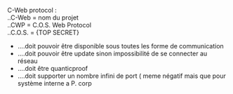 C-Web protocol : <br>
..C-Web = nom du projet <br>
..CWP = C.O.S. Web Protocol <br>
..C.O.S. = {TOP SECRET} <br>
- ....doit pouvoir être disponible sous toutes les forme de communication<br>
- ....doit pouvoir être update sinon impossibilité de se connecter au réseau<br>
- ....doit être quanticproof <br>
- ....doit supporter un nombre infini de port ( meme négatif mais que pour système interne a P. corp<br>
  
